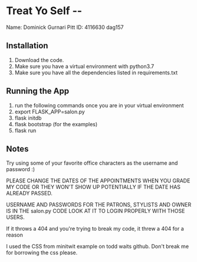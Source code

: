 # Treat Yo Self -- <Replace with your name>

Name: Dominick Gurnari
Pitt ID: 4116630 dag157

## Installation

1. Download the code.
2. Make sure you have a virtual environment with python3.7
3. Make sure you have all the dependencies listed in requirements.txt

## Running the App

1. run the following commands once you are in your virtual environment
2. export FLASK_APP=salon.py
3. flask initdb
4. flask bootstrap (for the examples)
5. flask run

## Notes
Try using some of your favorite office characters as the username and password :)

PLEASE CHANGE THE DATES OF THE APPOINTMENTS WHEN YOU GRADE MY CODE OR THEY WON'T SHOW UP
POTENTIALLY IF THE DATE HAS ALREADY PASSED.

USERNAME AND PASSWORDS FOR THE PATRONS, STYLISTS AND OWNER IS IN THE salon.py CODE
LOOK AT IT TO LOGIN PROPERLY WITH THOSE USERS.

If it throws a 404 and you're trying to break my code, it threw a 404 for a reason

I used the CSS from minitwit example on todd waits github. Don't break me for borrowing the css please.
